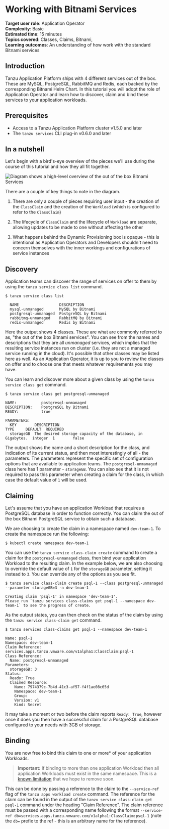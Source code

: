 # Working with Bitnami Services

**Target user role**:       Application Operator<br />
**Complexity**:             Basic<br />
**Estimated time**:         15 minutes<br />
**Topics covered**:         Classes, Claims, Bitnami,<br />
**Learning outcomes**:      An understanding of how work with the standard Bitnami services<br />

## Introduction

Tanzu Application Platform ships with 4 different services out of the box.
These are MySQL, PostgreSQL, RabbitMQ and Redis, each backed by the corresponding Bitnami Helm Chart.
In this tutorial you will adopt the role of Application Operator and learn how to discover, claim and
bind these services to your application workloads.

## Prerequisites

- Access to a Tanzu Application Platform cluster v1.5.0 and later
- The `tanzu services` CLI plug-in v0.6.0 and later

## In a nutshell

Let's begin with a bird's-eye overview of the pieces we'll use during the course of this tutorial and
how they all fit together.

![Diagram shows a high-level overview of the out of the box Bitnami Services](../../images/stk-dynamic-provisioning-bitnami-services.png)

There are a couple of key things to note in the diagram.

1. There are only a couple of pieces requiring user input - the creation of the `ClassClaim` and the
creation of the `Workload` (which is configured to refer to the `ClassClaim`)

2. The lifecycle of `ClassClaim` and the lifecycle of `Workload` are separate, allowing updates to
be made to one without affecting the other

3. What happens behind the Dynamic Provisioning box is opaque - this is intentional as Application
Operators and Developers shouldn't need to concern themselves with the inner workings and configurations
of service instances

## Discovery

Application teams can discover the range of services on offer to them by using the
`tanzu service class list` command.

```console
$ tanzu service class list

  NAME                  DESCRIPTION
  mysql-unmanaged       MySQL by Bitnami
  postgresql-unmanaged  PostgreSQL by Bitnami
  rabbitmq-unmanaged    RabbitMQ by Bitnami
  redis-unmanaged       Redis by Bitnami
```

Here the output shows 4 classes. These are what are commonly referred to as, "the out of the box Bitnami services". You can see from the names and descriptions that they are all _unmanaged_ services, which implies that the resulting service instances run on cluster (i.e. they are not a managed service running in the cloud). It's possible that other classes may be listed here as well. As an Application Operator, it is up to you to review the classes on offer and to choose one that meets whatever requirements you may have.

You can learn and discover more about a given class by using the `tanzu service class get` command.

```console
$ tanzu service class get postgresql-unmanaged

NAME:           postgresql-unmanaged
DESCRIPTION:    PostgreSQL by Bitnami
READY:          true

PARAMETERS:
  KEY        DESCRIPTION                                                  TYPE     DEFAULT  REQUIRED
  storageGB  The desired storage capacity of the database, in Gigabytes.  integer  1        false
```

The output shows the name and a short description for the class, and indication of its current status, and then most interestingly of all - the parameters. The parameters represent the specific set of configuration options that are available to application teams. The `postgresql-unmanaged` class here has 1 parameter - `storageGB`. You can also see that it is not required to pass this parameter when creating a claim for the class, in which case the default value of `1` will be used.

## Claiming

Let's assume that you have an application Workload that requires a PostgreSQL database in order to function correctly. You can claim the out of the box Bitnami PostgreSQL service to obtain such a database.

We are choosing to create the claim in a namespace named `dev-team-1`. To create
the namespace run the following:

```console
$ kubectl create namespace dev-team-1
```

You can use the `tanzu service class-claim create` command to create a claim for the `postgresql-unmanaged` class, then bind your application Workload to the resulting claim. In the example below, we are also choosing to override the default value of `1` for the `storageGB` parameter, setting it instead to `3`.  You can override any of the options as you see fit.

```console
$ tanzu service class-claim create psql-1 --class postgresql-unmanaged --parameter storageGB=3 -n dev-team-1

Creating claim 'psql-1' in namespace 'dev-team-1'.
Please run `tanzu services class-claims get psql-1 --namespace dev-team-1` to see the progress of create.
```

As the output states, you can then check on the status of the claim by using the `tanzu service class-claim get` command.

```console
$ tanzu services class-claims get psql-1 --namespace dev-team-1

Name: psql-1
Namespace: dev-team-1
Claim Reference: services.apps.tanzu.vmware.com/v1alpha1:ClassClaim:psql-1
Class Reference:
  Name: postgresql-unmanaged
Parameters:
  storageGB: 3
Status:
  Ready: True
  Claimed Resource:
    Name: 7974379c-7b4d-41c3-af57-f4f1ae08c65d
    Namespace: dev-team-1
    Group:
    Version: v1
    Kind: Secret
```

It may take a moment or two before the claim reports `Ready: True`, however once it does you then have a successful claim for a PostgreSQL database configured to your needs with 3GB of storage.

## Binding

You are now free to bind this claim to one or more* of your application Workloads.

>**Important:** If binding to more than one application Workload then all application Workloads must exist in the same namespace. This is a [known limitation](/docs-tap/services-toolkit/reference/known-limitations.hbs.md#multi-workloads) that we hope to remove soon.

This can be done by passing a reference to the claim to the `--service-ref` flag of the `tanzu apps workload create` command. The reference for the claim can be found in the output of the `tanzu service class-claim get psql-1` command under the heading "Claim Reference". The claim reference must be passed with a corresponding name following the format `--service-ref db=services.apps.tanzu.vmware.com/v1alpha1:ClassClaim:psql-1` (note the `db=` prefix to the ref - this is an arbitrary name for the reference).
